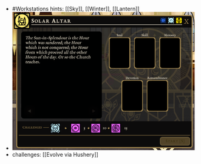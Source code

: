 - #Workstations hints: [[Sky]], [[Winter]], [[Lantern]]
- ![image.png](../assets/image_1700914241629_0.png)
- challenges: [[Evolve via Hushery]]
